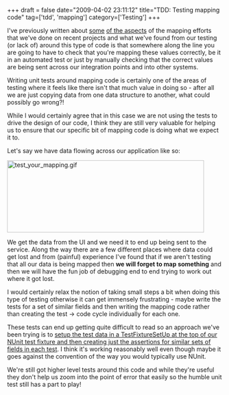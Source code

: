 +++
draft = false
date="2009-04-02 23:11:12"
title="TDD: Testing mapping code"
tag=['tdd', 'mapping']
category=['Testing']
+++

I've previously written about <a href="http://www.markhneedham.com/blog/2009/03/25/coding-isolate-the-data-not-just-the-endpoint/">some</a> <a href="http://www.markhneedham.com/blog/2009/03/10/ddd-repository-not-only-for-databases/">of the aspects</a> of the mapping efforts that we've done on recent projects and what we've found from our testing (or lack of) around this type of code is that somewhere along the line you are going to have to check that you're mapping these values correctly, be it in an automated test or just by manually checking that the correct values are being sent across our integration points and into other systems.

Writing unit tests around mapping code is certainly one of the areas of testing where it feels like there isn't that much value in doing so - after all we are just copying data from one data structure to another, what could possibly go wrong?!

While I would certainly agree that in this case we are not using the tests to drive the design of our code, I think they are still very valuable for helping us to ensure that our specific bit of mapping code is doing what we expect it to.

Let's say we have data flowing across our application like so:

<img src="{{<siteurl>}}/uploads/2009/04/test-your-mapping.gif" alt="test_your_mapping.gif" border="0" width="459" height="168" />

We get the data from the UI and we need it to end up being sent to the service. Along the way there are a few different places where data could get lost and from (painful) experience I've found that if we aren't testing that all our data is being mapped then <strong>we will forget to map something</strong> and then we will have the fun job of debugging end to end trying to work out where it got lost.

I would certainly relax the notion of taking small steps a bit when doing this type of testing otherwise it can get immensely frustrating - maybe write the tests for a set of similar fields and then writing the mapping code rather than creating the test -> code cycle individually for each one.

These tests can end up getting quite difficult to read so an approach we've been trying is to <a href="http://www.markhneedham.com/blog/2009/03/01/nunit-tests-with-contextspec-style-assertions/">setup the test data in a TestFixtureSetUp at the top of our NUnit test fixture and then creating just the assertions for similar sets of fields in each test</a>. I think it's working reasonably well even though maybe it goes against the convention of the way you would typically use NUnit.

We're still got higher level tests around this code and while they're useful they don't help us zoom into the point of error that easily so the humble unit test still has a part to play!
